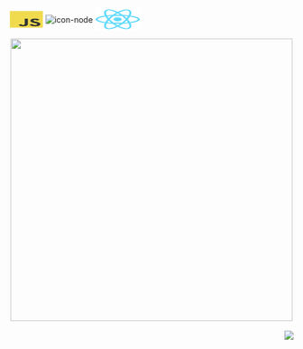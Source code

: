 <div style="display: inline_block"><br>
<!--   <img align="center" alt="icon-dart" height="40" width="60" src="https://raw.githubusercontent.com/devicons/devicon/master/icons/dart/dart-original.svg"> -->
  <img align="center" alt="icon-javascript" height="30" width="60" src="https://raw.githubusercontent.com/devicons/devicon/master/icons/javascript/javascript-original.svg">
  <img align="center" alt="icon-node" height="30" width="60" src="https://raw.githubusercontent.com/devicons/devicon/master/icons/node/node-original.svg">
  <img align="center" alt="icon-react-native" height="40" width="80" src="https://raw.githubusercontent.com/devicons/devicon/master/icons/react/react-original.svg">
  
</div>
</div>

<p align="center">
  <img  width="500" height="500" src="https://user-images.githubusercontent.com/108297008/205271053-fe33f40d-55ef-4e53-b2d0-93e35edd459e.png">
</p>

<p align="right">
  <a href="https://www.linkedin.com/in/wallace-tavares-356897a5/" target="_blank">
    <img src="https://img.shields.io/badge/-LinkedIn-%230077B5?style=for-the-badge&logo=linkedin&logoColor=white" target="_blank">
  </a>
</p>
